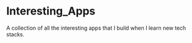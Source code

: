 # Interesting_Apps
A collection of all the interesting apps that I build when I learn new tech stacks.
